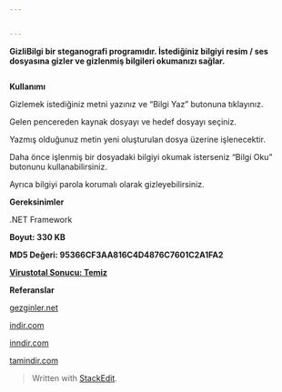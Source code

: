 ```yaml
---


---
```


<p><strong>GizliBilgi bir steganografi programıdır. İstediğiniz bilgiyi resim / ses dosyasına gizler ve gizlenmiş bilgileri okumanızı sağlar.</strong></p>
<p><img src="https://cdn-images-1.medium.com/max/1500/1*0zGUNZ-J3eSn-0fQqOiykw.jpeg" alt=""></p>
<p><strong>Kullanımı</strong></p>
<p>Gizlemek istediğiniz metni yazınız ve “Bilgi Yaz” butonuna tıklayınız.</p>
<p>Gelen pencereden kaynak dosyayı ve hedef dosyayı seçiniz.</p>
<p>Yazmış olduğunuz metin yeni oluşturulan dosya üzerine işlenecektir.</p>
<p>Daha önce işlenmiş bir dosyadaki bilgiyi okumak isterseniz “Bilgi Oku” butonunu kullanabilirsiniz.</p>
<p>Ayrıca bilgiyi parola korumalı olarak gizleyebilirsiniz.</p>
<p><strong>Gereksinimler</strong></p>
<p>.NET Framework</p>
<p><strong>Boyut: 330 KB</strong></p>
<p><strong>MD5 Değeri: 95366CF3AA816C4D4876C7601C2A1FA2</strong></p>
<p><a href="https://www.virustotal.com/tr/file/b4829ec70fa2685fa100260c10da954d65f5a81f314e5c832d049144fa51ae6b/analysis/1381096317/"><strong>Virustotal Sonucu: Temiz</strong></a></p>
<p><strong>Referanslar</strong></p>
<p><a href="http://www.gezginler.net/indir/koker-gizlibilgi.html">gezginler.net</a></p>
<p><a href="http://www.indir.com/koker-gizlibilgi">indir.com</a></p>
<p><a href="http://www.inndir.com/Koker-GizliBilgi-50374p.html">inndir.com</a></p>
<p><a href="http://www.tamindir.com/koker-gizlibilgi/">tamindir.com</a></p>
<blockquote>
<p>Written with <a href="https://stackedit.io/">StackEdit</a>.</p>
</blockquote>


